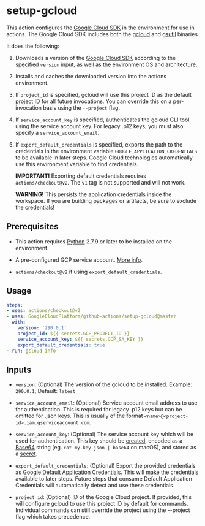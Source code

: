 <!--
 Copyright 2019 Google LLC

 Licensed under the Apache License, Version 2.0 (the "License"); you may not use this file except in
 compliance with the License. You may obtain a copy of the License at

        https://www.apache.org/licenses/LICENSE-2.0

 Unless required by applicable law or agreed to in writing, software distributed under the License
 is distributed on an "AS IS" BASIS, WITHOUT WARRANTIES OR CONDITIONS OF ANY KIND, either express or
 implied. See the License for the specific language governing permissions and limitations under the
 License.
-->

# setup-gcloud

This action configures the [Google Cloud SDK][sdk] in the environment for use in
actions. The Google Cloud SDK includes both the [gcloud][gcloud] and
[gsutil][gsutil] binaries.

It does the following:

1.  Downloads a version of the [Google Cloud SDK][sdk] according to the
    specified `version` input, as well as the environment OS and architecture.

1.  Installs and caches the downloaded version into the actions environment.

1.  If `project_id` is specified, gcloud will use this project ID as the default
    project ID for all future invocations. You can override this on a
    per-invocation basis using the `--project` flag.

1.  If `service_account_key` is specified, authenticates the gcloud CLI tool
    using the service account key. For legacy .p12 keys, you must also specify a
    `service_account_email`.

1.  If `export_default_credentials` is specified, exports the path to the
    credentials in the environment variable `GOOGLE_APPLICATION_CREDENTIALS` to
    be available in later steps. Google Cloud technologies automatically use
    this environment variable to find credentials.

    **IMPORTANT!** Exporting default credentials requires `actions/checkout@v2`.
    The `v1` tag is not supported and will not work.

    **WARNING!** This persists the application credentials inside the workspace. If
    you are building packages or artifacts, be sure to exclude the credentials!

## Prerequisites

* This action requires [Python](https://www.python.org/) 2.7.9 or later to be installed on the environment.

* A pre-configured GCP service account. [More info](https://cloud.google.com/iam/docs/creating-managing-service-accounts).

* `actions/checkout@v2` if using `export_default_credentials`.

## Usage

```yaml
steps:
- uses: actions/checkout@v2
- uses: GoogleCloudPlatform/github-actions/setup-gcloud@master
  with:
    version: '290.0.1'
    project_id: ${{ secrets.GCP_PROJECT_ID }}
    service_account_key: ${{ secrets.GCP_SA_KEY }}
    export_default_credentials: true
- run: gcloud info
```

## Inputs

* `version`: (Optional) The version of the gcloud to be installed.  Example: `290.0.1`, Default: `latest`

* `service_account_email`: (Optional) Service account email address to use for authentication. This is required for legacy .p12 keys but can be omitted for .json keys. This is usually of the format `<name>@<project-id>.iam.gserviceaccount.com`.

* `service_account_key`: (Optional) The service account key which will be used for authentication. This key should be [created](https://cloud.google.com/iam/docs/creating-managing-service-account-keys), encoded as a [Base64](https://en.wikipedia.org/wiki/Base64) string (eg. `cat my-key.json | base64` on macOS), and stored as a [secret](https://help.github.com/en/actions/automating-your-workflow-with-github-actions/creating-and-using-encrypted-secrets).

* `export_default_credentials`: (Optional) Export the provided credentials as [Google Default Application Credentials][dac]. This will make the credentials available to later steps. Future steps that consume Default Application Credentials will automatically detect and use these credentials.

* `project_id`: (Optional) ID of the Google Cloud project. If provided, this will configure gcloud to use this project ID by default for commands. Individual commands can still override the project using the --project flag which takes precedence.

[dac]: https://cloud.google.com/docs/authentication/production
[sdk]: https://cloud.google.com/sdk/
[gcloud]: https://cloud.google.com/sdk/gcloud/
[gsutil]: https://cloud.google.com/storage/docs/gsutil
[sa-iam-docs]: https://cloud.google.com/iam/docs/service-accounts
